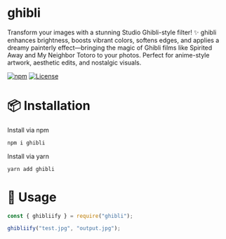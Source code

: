 # ghibli

Transform your images with a stunning Studio Ghibli-style filter! ✨ ghibli enhances brightness, boosts vibrant colors, softens edges, and applies a dreamy painterly effect—bringing the magic of Ghibli films like Spirited Away and My Neighbor Totoro to your photos. Perfect for anime-style artwork, aesthetic edits, and nostalgic visuals.

[![npm](https://img.shields.io/npm/v/ghibli.svg)](https://www.npmjs.com/package/ghibli)  [![License](https://img.shields.io/npm/l/ghibli.svg)](LICENSE) 

# 📦 Installation

Install via npm

```sh
npm i ghibli
```

Install via yarn

```sh
yarn add ghibli
```

# 🚀 Usage

```js
const { ghibliify } = require("ghibli");

ghibliify("test.jpg", "output.jpg");
```
